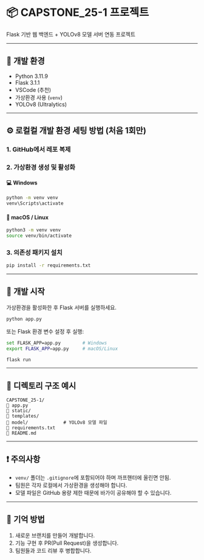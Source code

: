 # 📦 CAPSTONE\_25-1 프로젝트

Flask 기반 웹 백엔드 + YOLOv8 모델 서버 연동 프로젝트

---

## 🔧 개발 환경

* Python 3.11.9
* Flask 3.1.1
* VSCode (추천)
* 가상환경 사용 (`venv`)
* YOLOv8 (Ultralytics)

---

## ⚙️ 로컬컬 개발 환경 세팅 방법 (처음 1회만)

### 1. GitHub에서 레포 복제

### 2. 가상환경 생성 및 활성화

#### 💻 Windows

```bash
python -m venv venv
venv\Scripts\activate
```

#### 🐧 macOS / Linux

```bash
python3 -m venv venv
source venv/bin/activate
```

### 3. 의존성 패키지 설치

```bash
pip install -r requirements.txt
```

---

## 🚀 개발 시작

가상환경을 활성화한 후 Flask 서버를 실행하세요.

```bash
python app.py
```

또는 Flask 환경 변수 설정 후 실행:

```bash
set FLASK_APP=app.py        # Windows
export FLASK_APP=app.py     # macOS/Linux

flask run
```

---

## 📁 디렉토리 구조 예시

```
CAPSTONE_25-1/
🔹 app.py
🔹 static/
🔹 templates/
🔹 model/             # YOLOv8 모델 파일
🔹 requirements.txt
🔹 README.md
```

---

## ❗ 주의사항

* `venv/` 폴더는 `.gitignore`에 포함되어야 하며 까프핸터에 올린면 안됨.
* 팀원은 각자 로컬에서 가상환경을 생성해야 합니다.
* 모델 파일은 GitHub 용량 제한 때문에 바가이 공유해야 할 수 있습니다.

---

## 🤝 기억 방법

1. 새로운 브랜치를 만들어 개발합니다.
2. 기능 구현 후 PR(Pull Request)을 생성합니다.
3. 팀원들과 코드 리뷰 후 병합합니다.
